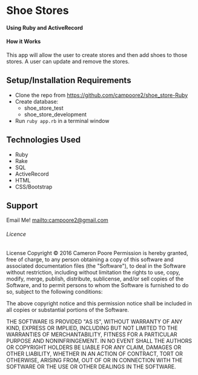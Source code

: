 # Shoe Stores
#### Using Ruby and ActiveRecord
#### How it Works

This app will allow the user to create stores and then add shoes to those stores. A user can update and remove the stores.

## Setup/Installation Requirements

* Clone the repo from https://github.com/campoore2/shoe_store-Ruby
* Create database:
  * shoe_store_test
  * shoe_store_development
* Run ```ruby app.rb``` in a terminal window

## Technologies Used
* Ruby
* Rake
* SQL
* ActiveRecord
* HTML
* CSS/Bootstrap

## Support

Email Me!
<mailto:campoore2@gmail.com>


###### Licence

License Copyright &copy; 2016 Cameron Poore
Permission is hereby granted, free of charge, to any person obtaining a copy of this software and associated documentation files (the "Software"), to deal in the Software without restriction, including without limitation the rights to use, copy, modify, merge, publish, distribute, sublicense, and/or sell copies of the Software, and to permit persons to whom the Software is furnished to do so, subject to the following conditions:

The above copyright notice and this permission notice shall be included in all copies or substantial portions of the Software.

THE SOFTWARE IS PROVIDED "AS IS", WITHOUT WARRANTY OF ANY KIND, EXPRESS OR IMPLIED, INCLUDING BUT NOT LIMITED TO THE WARRANTIES OF MERCHANTABILITY, FITNESS FOR A PARTICULAR PURPOSE AND NONINFRINGEMENT. IN NO EVENT SHALL THE AUTHORS OR COPYRIGHT HOLDERS BE LIABLE FOR ANY CLAIM, DAMAGES OR OTHER LIABILITY, WHETHER IN AN ACTION OF CONTRACT, TORT OR OTHERWISE, ARISING FROM, OUT OF OR IN CONNECTION WITH THE SOFTWARE OR THE USE OR OTHER DEALINGS IN THE SOFTWARE.
